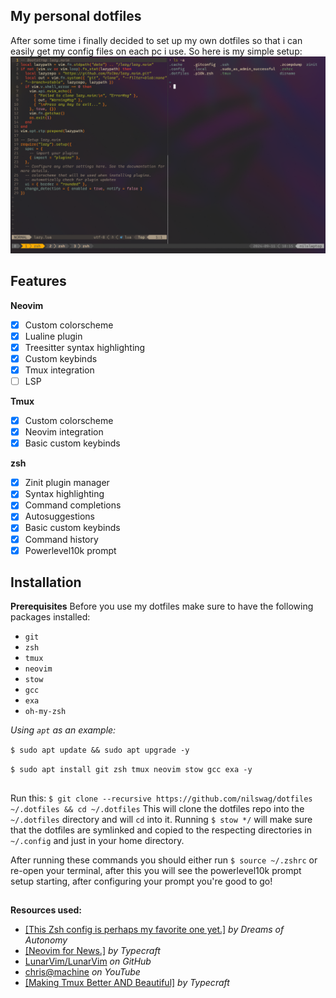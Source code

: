 ## My personal dotfiles
After some time i finally decided to set up my own dotfiles so that i can easily get my config files on each pc i use. So here is my simple setup:
![alt text](screenshot.png?raw=true)


## Features
**Neovim**

 - [x] Custom colorscheme
 - [x] Lualine plugin
 - [x] Treesitter syntax highlighting
 - [x] Custom keybinds
 - [x] Tmux integration
 - [ ] LSP

**Tmux**
 - [x] Custom colorscheme
 - [x] Neovim integration
 - [x] Basic custom keybinds

**zsh**
 - [x] Zinit plugin manager
 - [x] Syntax highlighting
 - [x] Command completions
 - [x] Autosuggestions
 - [x] Basic custom keybinds
 - [x] Command history
 - [x] Powerlevel10k prompt

## Installation
**Prerequisites**
Before you use my dotfiles make sure to have the following packages installed:
 - `git`
 - `zsh`
 - `tmux`
 - `neovim`
 - `stow`
 - `gcc`
 - `exa`
 - `oh-my-zsh`
 
*Using `apt` as an example:*

`$ sudo apt update && sudo apt upgrade -y`

`$ sudo apt install git zsh tmux neovim stow gcc exa -y`
## 
Run this:
`$ git clone --recursive https://github.com/nilswag/dotfiles ~/.dotfiles && cd ~/.dotfiles`
This will clone the dotfiles repo into the `~/.dotfiles` directory and will `cd` into it.
 Running `$ stow */` will make sure that the dotfiles are symlinked and copied to the respecting directories in `~/.config` and just in your home directory.

After running these commands you should either run `$ source ~/.zshrc` or re-open your terminal, after this you will see the powerlevel10k prompt setup starting, after configuring your prompt you're good to go!
## 
**Resources used:**
 - [[This Zsh config is perhaps my favorite one yet.]](https://www.youtube.com/watch?v=ud7YxC33Z3w&t=918s) *by Dreams of Autonomy*
 - [[Neovim for News.]](https://www.youtube.com/playlist?list=PLsz00TDipIffreIaUNk64KxTIkQaGguqn) *by Typecraft*
 - [LunarVim/LunarVim](https://github.com/LunarVim/LunarVim) *on GitHub*
 - [chris@machine](https://www.youtube.com/@chrisatmachine) *on YouTube*
 - [[Making Tmux Better AND Beautiful]](https://www.youtube.com/watch?v=jaI3Hcw-ZaA&t=65s) *by Typecraft*

